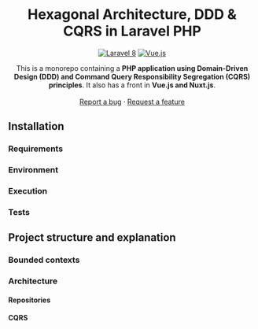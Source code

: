 <h1 align="center">
  Hexagonal Architecture, DDD & CQRS in Laravel PHP
</h1>

<p align="center">
    <a href="#"><img src="https://img.shields.io/badge/Laravel-8-orange.svg?style=flat-square&logo=laravel" alt="Laravel 8"/></a>
    <a href="#"><img src="https://img.shields.io/badge/Vue-green.svg?style=flat-square&logo=vue.js" alt="Vue.js"/></a>
</p>

<p align="center">
  This is a monorepo containing a <strong>PHP application using Domain-Driven Design (DDD) and Command Query Responsibility Segregation
  (CQRS) principles</strong>. It also has a front in <strong>Vue.js and Nuxt.js</strong>.
  <br />
  <br />
  <a href="https://github.com/mguinea/laravel-ddd-example/issues">Report a bug</a>
  ·
  <a href="https://github.com/mguinea/laravel-ddd-example/issues">Request a feature</a>
</p>

## Installation

### Requirements

### Environment

### Execution

### Tests

## Project structure and explanation

### Bounded contexts

### Architecture

#### Repositories

#### CQRS
